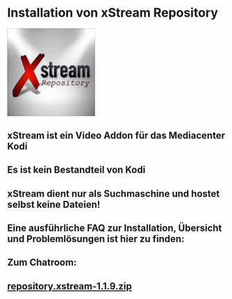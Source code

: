 <html>
  <body>
  <h1>Installation von xStream Repository</h1>
  <img src="icon.png" style="max-width: 40%;">
    <h2>xStream ist ein Video Addon für das Mediacenter Kodi</h2>
    <h2>Es ist kein Bestandteil von Kodi</h2>
    <h2>xStream dient nur als Suchmaschine und hostet selbst keine Dateien!<h2>
    <h2>Eine ausführliche FAQ zur Installation, Übersicht und Problemlösungen ist hier zu finden:<h2>
    <a href="https://github.com/streamxstream/xStream-FAQ/blob/master/xStream_Anleitung_FAQ.md"></a> 
    <h2>Zum Chatroom:<h2>
    <p dir="auto"><a href="https://gitter.im/Lastship_Chat/xStream"></a></p>
    <a href="repository.xstream-1.1.9.zip">repository.xstream-1.1.9.zip</a>
  </body>
</html>
